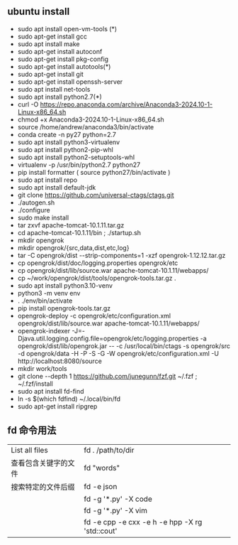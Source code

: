 ## ubuntu install
- sudo apt install open-vm-tools (*)
- sudo apt-get install gcc
- sudo apt install make
- sudo apt-get install autoconf
- sudo apt-get install pkg-config
- sudo apt-get install autotools(*)
- sudo apt-get install git
- sudo apt-get install openssh-server
- sudo apt install net-tools
- sudo apt install python2.7(*)
- curl -O https://repo.anaconda.com/archive/Anaconda3-2024.10-1-Linux-x86_64.sh
- chmod +x Anaconda3-2024.10-1-Linux-x86_64.sh
- source /home/andrew/anaconda3/bin/activate
- conda create -n py27 python=2.7
- sudo apt install python3-virtualenv
- sudo apt install python2-pip-whl
- sudo apt install python2-setuptools-whl
- virtualenv -p /usr/bin/python2.7 python27
- pip install formatter ( source python27/bin/activate )
- sudo apt install repo
- sudo apt install default-jdk
- git clone https://github.com/universal-ctags/ctags.git
- ./autogen.sh
- ./configure
- sudo make install
- tar zxvf apache-tomcat-10.1.11.tar.gz
- cd apache-tomcat-10.1.11/bin ; ./startup.sh
- mkdir opengrok
- mkdir opengrok/{src,data,dist,etc,log}
- tar -C opengrok/dist --strip-components=1 -xzf  opengrok-1.12.12.tar.gz
- cp opengrok/dist/doc/logging.properties opengrok/etc
- cp opengrok/dist/lib/source.war  apache-tomcat-10.1.11/webapps/
- cp ~/work/opengrok/dist/tools/opengrok-tools.tar.gz   .
- sudo apt install python3.10-venv
- python3 -m venv env
- . ./env/bin/activate
- pip install opengrok-tools.tar.gz
- opengrok-deploy -c opengrok/etc/configuration.xml     opengrok/dist/lib/source.war apache-tomcat-10.1.11/webapps/
- opengrok-indexer     -J=-Djava.util.logging.config.file=opengrok/etc/logging.properties     -a opengrok/dist/lib/opengrok.jar --     -c /usr/local/bin/ctags     -s opengrok/src -d opengrok/data -H -P -S -G     -W opengrok/etc/configuration.xml -U http://localhost:8080/source
- mkdir work/tools
- git clone --depth 1 https://github.com/junegunn/fzf.git ~/.fzf  ;  ~/.fzf/install
- sudo apt install fd-find
- ln -s $(which fdfind) ~/.local/bin/fd
- sudo apt-get install ripgrep



## fd 命令用法



|                      |                                                              |
| -------------------- | ------------------------------------------------------------ |
| List all files       | fd   .   /path/to/dir                                        |
| 查看包含关键字的文件 | fd   "words"                                                 |
| 搜索特定的文件后缀   | fd   -e    json                                              |
|                      | fd   -g    '*.py'    -X   code                               |
|                      | fd   -g    '*.py'    -X   vim                                |
|                      | fd   -e cpp   -e cxx    -e h   -e  hpp   -X   rg 'std::cout' |
